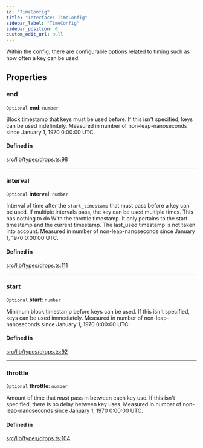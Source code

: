```yaml
---
id: "TimeConfig"
title: "Interface: TimeConfig"
sidebar_label: "TimeConfig"
sidebar_position: 0
custom_edit_url: null
---
```


Within the config, there are configurable options related to timing such as how often a key can be used.

## Properties

### end

 `Optional` **end**: `number`

Block timestamp that keys must be used before. If this isn't specified, keys can be used indefinitely.
Measured in number of non-leap-nanoseconds since January 1, 1970 0:00:00 UTC.

#### Defined in

[src/lib/types/drops.ts:98](https://github.com/keypom/keypom-js/blob/29c10f94/src/lib/types/drops.ts#L98)

___

### interval

 `Optional` **interval**: `number`

Interval of time after the `start_timestamp` that must pass before a key can be used. If multiple intervals pass, the key can be used multiple times. 
This has nothing to do With the throttle timestamp. It only pertains to the start timestamp and the current timestamp. The last_used timestamp is not taken into account.
Measured in number of non-leap-nanoseconds since January 1, 1970 0:00:00 UTC.

#### Defined in

[src/lib/types/drops.ts:111](https://github.com/keypom/keypom-js/blob/29c10f94/src/lib/types/drops.ts#L111)

___

### start

 `Optional` **start**: `number`

Minimum block timestamp before keys can be used. If this isn't specified, keys can be used immediately.
Measured in number of non-leap-nanoseconds since January 1, 1970 0:00:00 UTC.

#### Defined in

[src/lib/types/drops.ts:92](https://github.com/keypom/keypom-js/blob/29c10f94/src/lib/types/drops.ts#L92)

___

### throttle

 `Optional` **throttle**: `number`

Amount of time that *must* pass in between each key use. If this isn't specified, there is no delay between key uses.
Measured in number of non-leap-nanoseconds since January 1, 1970 0:00:00 UTC.

#### Defined in

[src/lib/types/drops.ts:104](https://github.com/keypom/keypom-js/blob/29c10f94/src/lib/types/drops.ts#L104)

